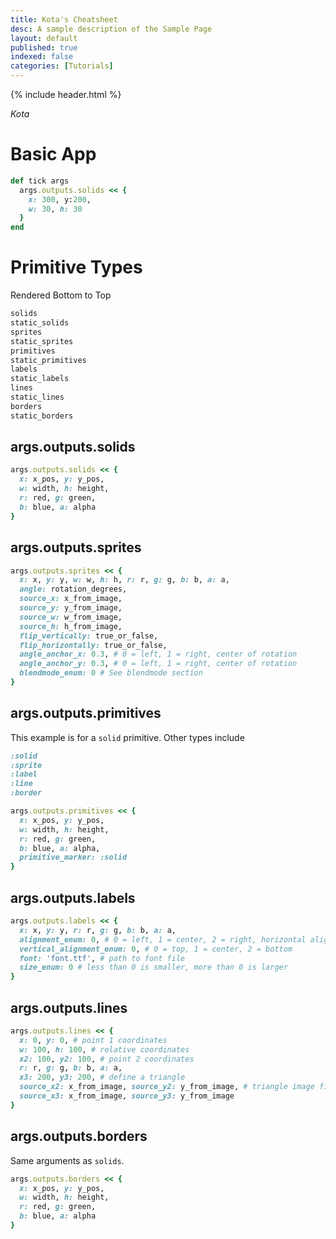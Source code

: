 ```yaml
---
title: Kota's Cheatsheet
desc: A sample description of the Sample Page
layout: default
published: true
indexed: false
categories: [Tutorials]
---
```


{% include header.html %}

_Kota_

# Basic App

```rb
def tick args
  args.outputs.solids << {
    x: 300, y:200,
    w: 30, h: 30
  }
end
```

# Primitive Types
Rendered Bottom to Top
```rb
solids
static_solids
sprites
static_sprites
primitives
static_primitives
labels
static_labels
lines
static_lines
borders
static_borders
```

## args.outputs.solids
```rb
args.outputs.solids << {
  x: x_pos, y: y_pos,
  w: width, h: height,
  r: red, g: green,
  b: blue, a: alpha
}
```

## args.outputs.sprites
```rb
args.outputs.sprites << {
  x: x, y: y, w: w, h: h, r: r, g: g, b: b, a: a,
  angle: rotation_degrees,
  source_x: x_from_image,
  source_y: y_from_image,
  source_w: w_from_image,
  source_h: h_from_image,
  flip_vertically: true_or_false,
  flip_horizontally: true_or_false,
  angle_anchor_x: 0.3, # 0 = left, 1 = right, center of rotation
  angle_anchor_y: 0.3, # 0 = left, 1 = right, center of rotation
  blendmode_enum: 0 # See blendmode section
}
```

## args.outputs.primitives
This example is for a `solid` primitive. Other types include

```rb
:solid
:sprite
:label
:line
:border
```

```rb
args.outputs.primitives << {
  x: x_pos, y: y_pos,
  w: width, h: height,
  r: red, g: green,
  b: blue, a: alpha,
  primitive_marker: :solid
}
```

## args.outputs.labels
```rb
args.outputs.labels << {
  x: x, y: y, r: r, g: g, b: b, a: a,
  alignment_enum: 0, # 0 = left, 1 = center, 2 = right, horizontal alignment
  vertical_alignment_enum: 0, # 0 = top, 1 = center, 2 = bottom
  font: 'font.ttf', # path to font file
  size_enum: 0 # less than 0 is smaller, more than 0 is larger
}
```

## args.outputs.lines
```rb
args.outputs.lines << {
  x: 0, y: 0, # point 1 coordinates
  w: 100, h: 100, # relative coordinates
  x2: 100, y2: 100, # point 2 coordinates
  r: r, g: g, b: b, a: a,
  x3: 200, y3: 200, # define a triangle
  source_x2: x_from_image, source_y2: y_from_image, # triangle image fill
  source_x3: x_from_image, source_y3: y_from_image
}
```

## args.outputs.borders
Same arguments as `solids`.
```rb
args.outputs.borders << {
  x: x_pos, y: y_pos,
  w: width, h: height,
  r: red, g: green,
  b: blue, a: alpha
}
```
